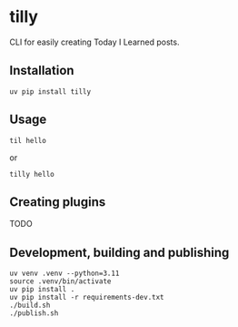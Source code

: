 # tilly

CLI for easily creating Today I Learned posts.


## Installation

```
uv pip install tilly
```

## Usage

```
til hello
```

or

```
tilly hello
```

## Creating plugins

TODO

## Development, building and publishing

```
uv venv .venv --python=3.11
source .venv/bin/activate
uv pip install .
uv pip install -r requirements-dev.txt
./build.sh
./publish.sh
```